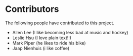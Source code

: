 # Contributors

The following people have contributed to this project.

* Allen Lee (I like becoming less bad at music and hockey)
* Leslie Hsu (I love plain text!!)
* Mark Piper (he likes to ride his bike)
* Jaap Nienhuis (i like coffee)

